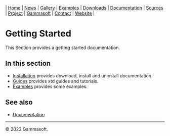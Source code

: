 | [Home](home.md) | [News](news.md) | [Gallery](gallery.md) | [Examples](examples.md) | [Downloads](downloads.md) | [Documentation](documentation.md) | [Sources](https://github.com/gammasoft71/xtd) | [Project](https://sourceforge.net/projects/xtdpro/) | [Gammasoft](gammasoft.md)  | [Contact](contact.md) | [Website](https://gammasoft71.wixsite.com/xtdpro) |

# Getting Started

This Section provides a getting started documentation.

## In this section

* [Installation](downloads.md) provides download, install and uninstall documentation.
* [Guides](guides.md) provides xtd guides and tutorials.
* [Examples](../examples/README.md) provides some examples.

## See also

* [Documentation](documentation.md)

______________________________________________________________________________________________

© 2022 Gammasoft.
